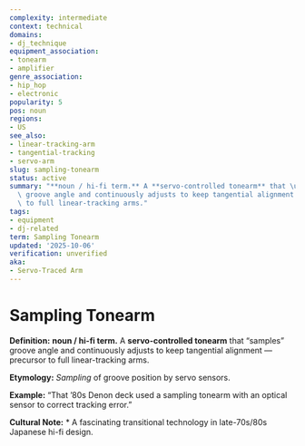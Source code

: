 ```yaml
---
complexity: intermediate
context: technical
domains:
- dj_technique
equipment_association:
- tonearm
- amplifier
genre_association:
- hip_hop
- electronic
popularity: 5
pos: noun
regions:
- US
see_also:
- linear-tracking-arm
- tangential-tracking
- servo-arm
slug: sampling-tonearm
status: active
summary: "**noun / hi-fi term.** A **servo-controlled tonearm** that \u201Csamples\u201D\
  \ groove angle and continuously adjusts to keep tangential alignment \u2014 precursor\
  \ to full linear-tracking arms."
tags:
- equipment
- dj-related
term: Sampling Tonearm
updated: '2025-10-06'
verification: unverified
aka:
- Servo-Traced Arm
---
```


# Sampling Tonearm

**Definition:** **noun / hi-fi term.** A **servo-controlled tonearm** that “samples” groove angle and continuously adjusts to keep tangential alignment — precursor to full linear-tracking arms.

**Etymology:** *Sampling* of groove position by servo sensors.

**Example:** “That ’80s Denon deck used a sampling tonearm with an optical sensor to correct tracking error.”

**Cultural Note:** * A fascinating transitional technology in late-70s/80s Japanese hi-fi design.

